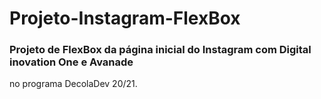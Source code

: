 # Projeto-Instagram-FlexBox
### Projeto de FlexBox da página inicial do Instagram com Digital inovation One e Avanade 
no programa DecolaDev 20/21.
